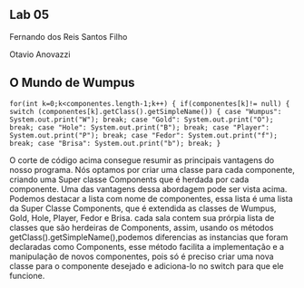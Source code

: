 ## Lab 05

Fernando dos Reis Santos Filho

Otavio Anovazzi

## O Mundo de Wumpus

``
                    for(int k=0;k<componentes.length-1;k++)
                    {
                        if(componentes[k]!= null)
                        {
                            switch (componentes[k].getClass().getSimpleName())
                            {
                                case "Wumpus":
                                    System.out.print("W");
                                    break;
                                case "Gold":
                                    System.out.print("O");
                                    break;
                                case "Hole":
                                    System.out.print("B");
                                    break;
                                case "Player":
                                    System.out.print("P");
                                    break;
                                case "Fedor":
                                    System.out.print("f");
                                    break;
                                case "Brisa":
                                    System.out.print("b");
                                    break;
                            } ``

O corte de código acima consegue resumir as principais vantagens do nosso programa. Nós optamos por criar uma classe para cada componente, criando uma Super classe Components que é herdada por cada componente. Uma das vantagens dessa abordagem pode ser vista acima. Podemos destacar a lista com nome de componentes, essa lista é uma lista da Super Classe Components, que é extendida as classes de Wumpus, Gold, Hole, Player, Fedor e Brisa. cada sala contem sua prórpia lista de classes que são herdeiras de Components, assim, usando os métodos getClass().getSimpleName(),podemos diferencias as instancias que foram declaradas como Components, esse método facilita a implementação e a manipulação de novos componentes, pois só é preciso criar uma nova classe para o componente desejado e adiciona-lo no switch para que ele funcione.
